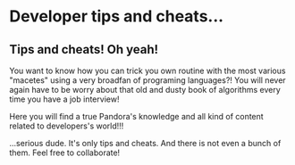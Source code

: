 # Developer tips and cheats...
## Tips and cheats! Oh yeah!

You want to know how you can trick you own routine with the most various "macetes" using a very broadfan of programing languages?!
You will never again have to be worry about that old and dusty book of algorithms every time you have a job interview!

Here you will find a true Pandora's knowledge and all kind of content related to developers's world!!!


...serious dude. It's only tips and cheats. And there is not even a bunch of them. Feel free to collaborate!

